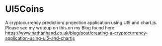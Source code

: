 # UI5Coins
A cryptocurrency prediction/ projection application using UI5 and chart.js.
Please see my writeup on this on my Blog found here: https://www.nathanhand.co.uk/blog/post/creating-a-cryptocurrency-application-using-ui5-and-chartjs
